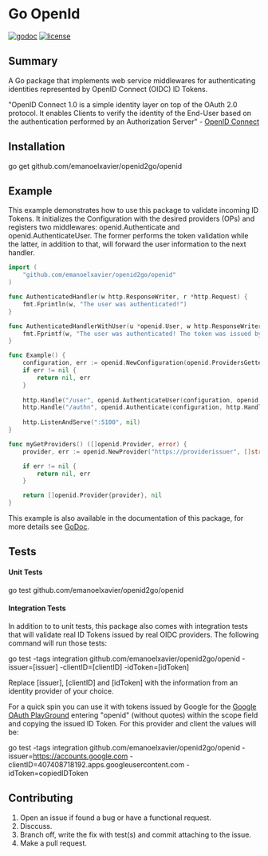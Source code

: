Go OpenId
===========
[![godoc](http://img.shields.io/badge/godoc-reference-blue.svg?style=flat)](https://godoc.org/github.com/emanoelxavier/openid2go/openid)
[![license](http://img.shields.io/badge/license-MIT-yellowgreen.svg?style=flat)](https://raw.githubusercontent.com/emanoelxavier/openid2go/master/openid/LICENSE)
## Summary

A Go package that implements web service middlewares for authenticating identities represented by OpenID Connect (OIDC) ID Tokens.

"OpenID Connect 1.0 is a simple identity layer on top of the OAuth 2.0 protocol. It enables Clients to verify the identity of the End-User based on the authentication performed by an Authorization Server"  - [OpenID Connect](http://openid.net/specs/openid-connect-core-1_0.html)

## Installation

go get github.com/emanoelxavier/openid2go/openid

## Example
This example demonstrates how to use this package to validate incoming ID Tokens. It initializes the Configuration with the desired providers (OPs) and registers two middlewares: openid.Authenticate and openid.AuthenticateUser. The former performs the token validation while the latter, in addition to that, will forward the user information to the next handler.

```go
import (
    "github.com/emanoelxavier/openid2go/openid"
)

func AuthenticatedHandler(w http.ResponseWriter, r *http.Request) {
	fmt.Fprintln(w, "The user was authenticated!")
}

func AuthenticatedHandlerWithUser(u *openid.User, w http.ResponseWriter, r *http.Request) {
	fmt.Fprintf(w, "The user was authenticated! The token was issued by %v and the user is %+v.", u.Issuer, u)
}

func Example() {
	configuration, err := openid.NewConfiguration(openid.ProvidersGetter(getProviders_googlePlayground))
    if err != nil {
		return nil, err
	}
	
	http.Handle("/user", openid.AuthenticateUser(configuration, openid.UserHandlerFunc(AuthenticatedHandlerWithUser)))
	http.Handle("/authn", openid.Authenticate(configuration, http.HandlerFunc(AuthenticatedHandler)))
	
	http.ListenAndServe(":5100", nil)
}

func myGetProviders() ([]openid.Provider, error) {
	provider, err := openid.NewProvider("https://providerissuer", []string{"myClientID"})

	if err != nil {
		return nil, err
	}

	return []openid.Provider{provider}, nil
}
```
This example is also available in the documentation of this package, for more details see [GoDoc](https://godoc.org/github.com/emanoelxavier/openid2go/openid).

## Tests

#### Unit Tests
go test github.com/emanoelxavier/openid2go/openid

#### Integration Tests
In addition to to unit tests, this package also comes with integration tests that will validate real ID Tokens issued by real OIDC providers. The following command will run those tests:

go test -tags integration github.com/emanoelxavier/openid2go/openid -issuer=[issuer] -clientID=[clientID] -idToken=[idToken]

Replace [issuer], [clientID] and [idToken] with the information from an identity provider of your choice. 

For a quick spin you can use it with tokens issued by Google for the [Google OAuth PlayGround](https://developers.google.com/oauthplayground) entering "openid" (without quotes) within the scope field and copying the issued ID Token. For this provider and client the values will be:

go test -tags integration github.com/emanoelxavier/openid2go/openid -issuer=https://accounts.google.com -clientID=407408718192.apps.googleusercontent.com -idToken=copiedIDToken

## Contributing

1. Open an issue if found a bug or have a functional request.
2. Disccuss.
3. Branch off, write the fix with test(s) and commit attaching to the issue.
4. Make a pull request.